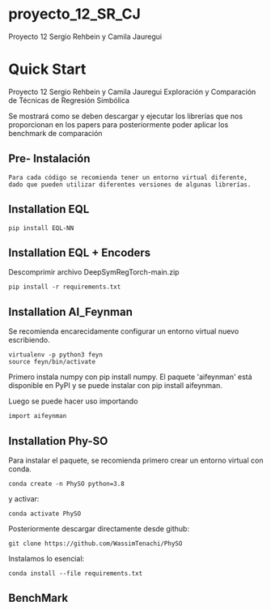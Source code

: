 # proyecto_12_SR_CJ
Proyecto 12 Sergio Rehbein y Camila Jauregui


# Quick Start
Proyecto 12 Sergio Rehbein y Camila Jauregui 
Exploración y Comparación de Técnicas de Regresión Simbólica

Se mostrará como se deben descargar y ejecutar los librerías que nos proporcionan en los papers para posteriormente poder aplicar los benchmark de comparación

## Pre- Instalación

    Para cada código se recomienda tener un entorno virtual diferente, dado que pueden utilizar diferentes versiones de algunas librerías.

## Installation EQL

    pip install EQL-NN



## Installation EQL + Encoders

Descomprimir archivo DeepSymRegTorch-main.zip

    pip install -r requirements.txt

## Installation AI_Feynman

Se recomienda encarecidamente configurar un entorno virtual nuevo escribiendo.

    virtualenv -p python3 feyn
    source feyn/bin/activate
    
Primero instala numpy con pip install numpy.
El paquete 'aifeynman' está disponible en PyPI y se puede instalar con pip install aifeynman.

Luego se puede hacer uso importando

    import aifeynman


## Installation Phy-SO

Para instalar el paquete, se recomienda primero crear un entorno virtual con conda.

    conda create -n PhySO python=3.8

y activar:

    conda activate PhySO

Posteriormente descargar directamente desde github:

    git clone https://github.com/WassimTenachi/PhySO

Instalamos lo esencial:

    conda install --file requirements.txt

## BenchMark

